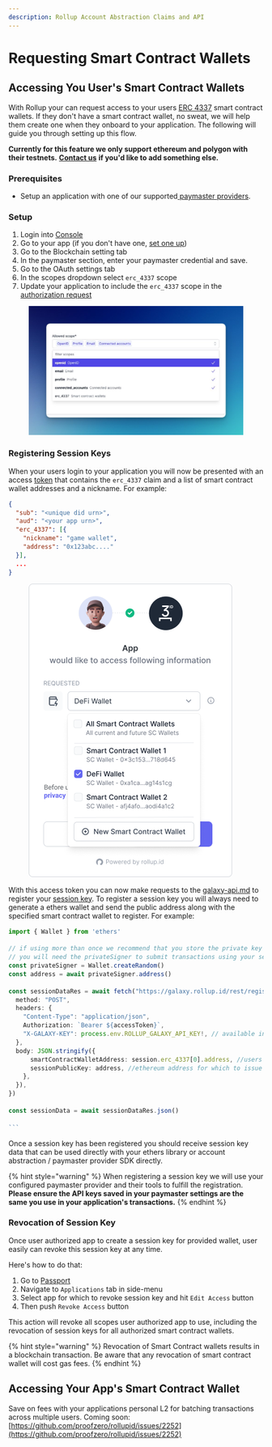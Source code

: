 ```yaml
---
description: Rollup Account Abstraction Claims and API
---
```


# Requesting Smart Contract Wallets

## Accessing You User's Smart Contract Wallets

With Rollup your can request access to your users [ERC 4337](https://eips.ethereum.org/EIPS/eip-4337) smart contract wallets. If they don't have a smart contract wallet, no sweat, we will help them create one when they onboard to your application. The following will guide you through setting up this flow.

**Currently for this feature we only support ethereum and polygon with their testnets.** [**Contact us**](https://discord.com/invite/rollupid) **if you'd like to add something else.**

### Prerequisites

* Setup an application with one of our supported[ paymaster providers](../../platform/console/blockchain.md#preferred-paymasters).

### Setup

1. Login into [Console](https://console.rollup.id)
2. Go to your app (if you don't have one, [set one up](../../getting-started/create-an-application.md))
3. Go to the Blockchain setting tab
4. In the paymaster section, enter your paymaster credential and save.
5. Go to the OAuth settings tab
6. In the scopes dropdown select `erc_4337` scope
7. Update your application to include the `erc_4337` scope in the [authorization request](../../getting-started/auth-flow.md)

<figure><img src="../../.gitbook/assets/image (1) (1).png" alt=""><figcaption></figcaption></figure>

### Registering Session Keys

When your users login to your application you will now be presented with an access [token](../../advanced/tokens.md) that contains the `erc_4337` claim and a list of smart contract wallet addresses and a nickname. For example:

```json
{
  "sub": "<unique did urn>",
  "aud": "<your app urn>",
  "erc_4337": [{
    "nickname": "game wallet",
    "address": "0x123abc...."
  }],
  ...
}
```

<figure><img src="../../.gitbook/assets/image (4).png" alt=""><figcaption></figcaption></figure>

With this access token you can now make requests to the [galaxy-api.md](../../reference/galaxy-api.md "mention") to register your [session key](https://twitter.com/chainlink/status/1636781219848372235). To register a session key you will always need to generate a ethers wallet and send the public address along with the specified smart contract wallet to register. For example:

````typescript
import { Wallet } from 'ethers'

// if using more than once we recommend that you store the private key somewhere safe.
// you will need the privateSigner to submit transactions using your session key.
const privateSigner = Wallet.createRandom()
const address = await privateSigner.address()

const sessionDataRes = await fetch("https://galaxy.rollup.id/rest/register-session-key", {
  method: "POST",
  headers: {
    "Content-Type": "application/json",
    Authorization: `Bearer ${accessToken}`,
    "X-GALAXY-KEY": process.env.ROLLUP_GALAXY_API_KEY!, // available in console app
  },
  body: JSON.stringify({
      smartContractWalletAddress: session.erc_4337[0].address, //users' smart contract wallet address
      sessionPublicKey: address, //ethereum address for which to issue session key
    },
  }),
})

const sessionData = await sessionDataRes.json()

```
````

Once a session key has been registered you should receive session key data that can be used directly with your ethers library or account abstraction / paymaster provider SDK directly.

{% hint style="warning" %}
When registering a session key we will use your configured paymaster provider and their tools to fulfill the registration. **Please ensure the API keys saved in your paymaster settings are the same you use in your application's transactions.**
{% endhint %}

### Revocation of Session Key

Once user authorized app to create a session key for provided wallet, user easily can revoke this session key at any time.

Here's how to do that:

1. Go to [Passport](https://passport.rollup.id)
2. Navigate to `Applications` tab in side-menu
3. Select app for which to revoke session key and hit `Edit Access` button
4. Then push `Revoke Access` button

This action will revoke all scopes user authorized app to use, including the revocation of session keys for all authorized smart contract wallets.

{% hint style="warning" %}
Revocation of Smart Contract wallets results in a blockchain transaction. Be aware that any revocation of smart contract wallet will cost gas fees.
{% endhint %}

## Accessing Your App's Smart Contract Wallet

Save on fees with your applications personal L2 for batching transactions across multiple users. Coming soon: [https://github.com/proofzero/rollupid/issues/2252](https://github.com/proofzero/rollupid/issues/2252)
